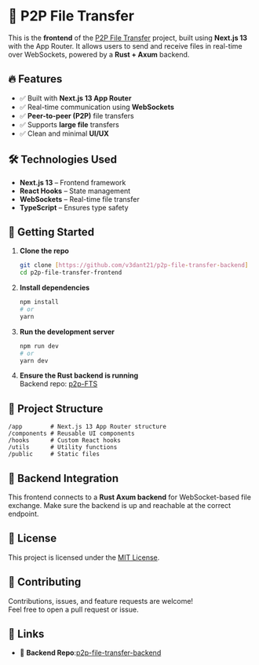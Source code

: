 # 📁 P2P File Transfer

This is the **frontend** of the [P2P File Transfer](https://github.com/v3dant21/p2p-file-transfer-backend) project, built using **Next.js 13** with the App Router. It allows users to send and receive files in real-time over WebSockets, powered by a **Rust + Axum** backend.

## 🔥 Features

- ✅ Built with **Next.js 13 App Router**
- ✅ Real-time communication using **WebSockets**
- ✅ **Peer-to-peer (P2P)** file transfers
- ✅ Supports **large file** transfers
- ✅ Clean and minimal **UI/UX**

## 🛠️ Technologies Used

- **Next.js 13** – Frontend framework
- **React Hooks** – State management
- **WebSockets** – Real-time file transfer
- **TypeScript** – Ensures type safety

## 🚀 Getting Started

1. **Clone the repo**
   ```bash
   git clone [https://github.com/v3dant21/p2p-file-transfer-backend]
   cd p2p-file-transfer-frontend
   ```

2. **Install dependencies**
   ```bash
   npm install
   # or
   yarn
   ```

3. **Run the development server**
   ```bash
   npm run dev
   # or
   yarn dev
   ```

4. **Ensure the Rust backend is running**  
   Backend repo: [p2p-FTS](https://github.com/v3dant21/p2p-FTS)

## 📆 Project Structure

```
/app        # Next.js 13 App Router structure
/components # Reusable UI components
/hooks      # Custom React hooks
/utils      # Utility functions
/public     # Static files
```

## 🧹 Backend Integration

This frontend connects to a **Rust Axum backend** for WebSocket-based file exchange. Make sure the backend is up and reachable at the correct endpoint.

## 📜 License

This project is licensed under the [MIT License](LICENSE).

## 🙌 Contributing

Contributions, issues, and feature requests are welcome!  
Feel free to open a pull request or issue.

## 🔗 Links

- 🧠 **Backend Repo**:[p2p-file-transfer-backend](https://github.com/v3dant21/p2p-file-transfer-backend)

